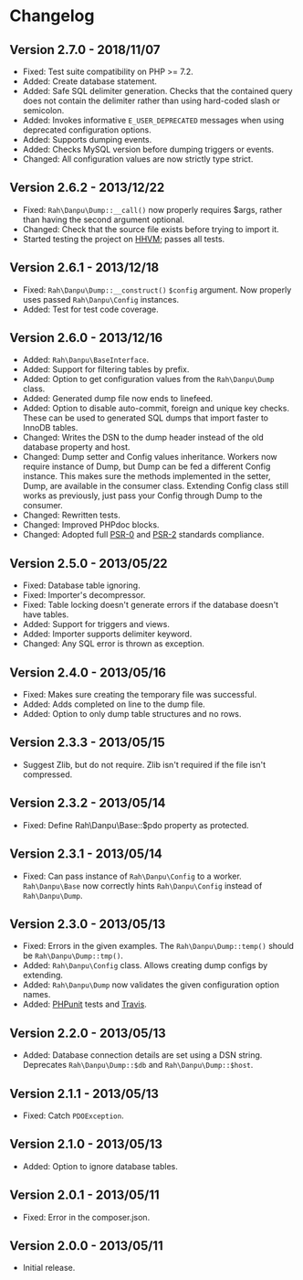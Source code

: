 Changelog
=========

Version 2.7.0 - 2018/11/07
----

* Fixed: Test suite compatibility on PHP >= 7.2.
* Added: Create database statement.
* Added: Safe SQL delimiter generation. Checks that the contained query does not contain the delimiter rather than using hard-coded slash or semicolon.
* Added: Invokes informative `E_USER_DEPRECATED` messages when using deprecated configuration options.
* Added: Supports dumping events.
* Added: Checks MySQL version before dumping triggers or events.
* Changed: All configuration values are now strictly type strict.

Version 2.6.2 - 2013/12/22
----

* Fixed: `Rah\Danpu\Dump::__call()` now properly requires $args, rather than having the second argument optional.
* Changed: Check that the source file exists before trying to import it.
* Started testing the project on [HHVM](http://hhvm.com/); passes all tests.

Version 2.6.1 - 2013/12/18
----

* Fixed: `Rah\Danpu\Dump::__construct()` `$config` argument. Now properly uses passed `Rah\Danpu\Config` instances.
* Added: Test for test code coverage.

Version 2.6.0 - 2013/12/16
----

* Added: `Rah\Danpu\BaseInterface`.
* Added: Support for filtering tables by prefix.
* Added: Option to get configuration values from the `Rah\Danpu\Dump` class.
* Added: Generated dump file now ends to linefeed.
* Added: Option to disable auto-commit, foreign and unique key checks. These can be used to generated SQL dumps that import faster to InnoDB tables.
* Changed: Writes the DSN to the dump header instead of the old database property and host.
* Changed: Dump setter and Config values inheritance. Workers now require instance of Dump, but Dump can be fed a different Config instance. This makes sure the methods implemented in the setter, Dump, are available in the consumer class. Extending Config class still works as previously, just pass your Config through Dump to the consumer.
* Changed: Rewritten tests.
* Changed: Improved PHPdoc blocks.
* Changed: Adopted full [PSR-0](https://github.com/php-fig/fig-standards/blob/master/accepted/PSR-0.md) and [PSR-2](https://github.com/php-fig/fig-standards/blob/master/accepted/PSR-0.md) standards compliance.

Version 2.5.0 - 2013/05/22
----

* Fixed: Database table ignoring.
* Fixed: Importer's decompressor.
* Fixed: Table locking doesn't generate errors if the database doesn't have tables.
* Added: Support for triggers and views.
* Added: Importer supports delimiter keyword.
* Changed: Any SQL error is thrown as exception.

Version 2.4.0 - 2013/05/16
----

* Fixed: Makes sure creating the temporary file was successful.
* Added: Adds completed on line to the dump file.
* Added: Option to only dump table structures and no rows.

Version 2.3.3 - 2013/05/15
----

* Suggest Zlib, but do not require. Zlib isn't required if the file isn't compressed.

Version 2.3.2 - 2013/05/14
----

* Fixed: Define Rah\Danpu\Base::$pdo property as protected.

Version 2.3.1 - 2013/05/14
----

* Fixed: Can pass instance of `Rah\Danpu\Config` to a worker. `Rah\Danpu\Base` now correctly hints `Rah\Danpu\Config` instead of `Rah\Danpu\Dump`.

Version 2.3.0 - 2013/05/13
----

* Fixed: Errors in the given examples. The `Rah\Danpu\Dump::temp()` should be `Rah\Danpu\Dump::tmp()`.
* Added: `Rah\Danpu\Config` class. Allows creating dump configs by extending.
* Added: `Rah\Danpu\Dump` now validates the given configuration option names.
* Added: [PHPunit](http://phpunit.de) tests and [Travis](https://travis-ci.org/gocom/danpu).

Version 2.2.0 - 2013/05/13
----

* Added: Database connection details are set using a DSN string. Deprecates `Rah\Danpu\Dump::$db` and `Rah\Danpu\Dump::$host`.

Version 2.1.1 - 2013/05/13
----

* Fixed: Catch `PDOException`.

Version 2.1.0 - 2013/05/13
----

* Added: Option to ignore database tables.

Version 2.0.1 - 2013/05/11
----

* Fixed: Error in the composer.json.

Version 2.0.0 - 2013/05/11
----

* Initial release.
